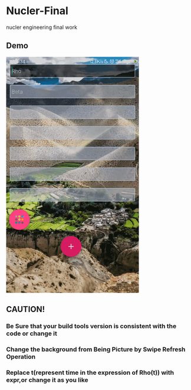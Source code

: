 # Nucler-Final
nucler engineering final work
## Demo
![image](https://github.com/AlbertWulf/Nucler-Final/blob/Version2.2/gifdemo/2019_05_20_17_36_13.gif)    

## CAUTION!
### Be Sure that your build tools version is consistent with the code or change it
### Change the background from Being Picture by Swipe Refresh Operation
### Replace t(represent time in the expression of Rho(t)) with expr,or change it as you like

